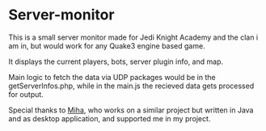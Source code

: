 # Server-monitor

This is a small server monitor made for Jedi Knight Academy and the clan i am in, but would work for any Quake3 engine based game. 

It displays the current players, bots, server plugin info, and map.

Main logic to fetch the data via UDP packages would be in the getServerInfos.php, while in the main.js the recieved data gets processed for output. 

Special thanks to [Miha](https://github.com/MihaMi27), who works on a similar project but written in Java and as desktop application, and supported me in my project. 

